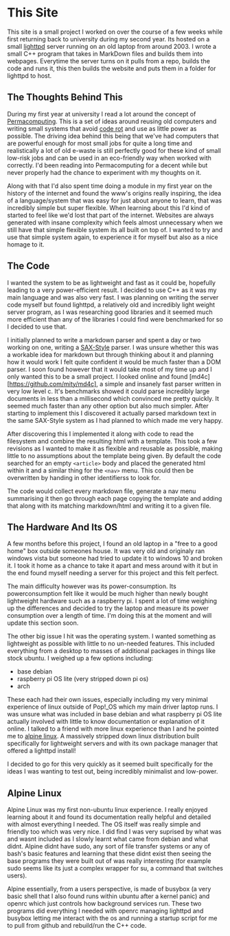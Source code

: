 
# This Site

This site is a small project I worked on over the course of a few weeks while first returning back to university during my second year. Its hosted on a small [lighttpd](https://www.lighttpd.net/) server running on an old laptop from around 2003. I wrote a small C++ program that takes in MarkDown files and builds them into webpages. Everytime the server turns on it pulls from a repo, builds the code and runs it, this then builds the website and puts them in a folder for lighttpd to host.

## The Thoughts Behind This

During my first year at university I read a lot around the concept of [Permacomputing](http://permacomputing.net/). This is a set of ideas around reusing old computers and writing small systems that avoid [code rot](https://en.wikipedia.org/wiki/Software_rot) and use as little power as possible.
The driving idea behind this being that we've had computers that are powerful enough for most small jobs for quite a long time and realistically a lot of old e-waste is still perfectly good for these kind of small low-risk jobs and can be used in an eco-friendly way when worked with correctly. I'd been reading into Permacomputing for a decent while but never properly had the chance to experiment with my thoughts on it.

Along with that I'd also spent time doing a module in my first year on the history of the internet and found the www's origins really inspiring, the idea of a language/system that was easy for just about anyone to learn, that was incredibly simple but super flexible. When learning about this I'd kind of started to feel like we'd lost that part of the internet. Websites are always generated with insane complexity which feels almost unnecessary when we still have that simple flexible system its all built on top of. I wanted to try and use that simple system again, to experience it for myself but also as a nice homage to it.

## The Code
I wanted the system to be as lightweight and fast as it could be, hopefully leading to a very power-efficient result. I decided to use C++ as it was my main language and was also very fast. I was planning on writing the server code myself but found lighttpd, a relatively old and incredibly light weight server program, as I was researching good libraries and it seemed much more efficient than any of the libraries I could find were benchmarked for so I decided to use that.

I initially planned to write a markdown parser and spent a day or two working on one, writing a [SAX-Style](https://en.wikipedia.org/wiki/Simple_API_for_XML) parser. I was unsure whether this was a workable idea for markdown but through thinking about it and planning how it would work I felt quite confident it would be much faster than a DOM parser. I soon found however that it would take most of my time up and I only wanted this to be a small project. I looked online and found [md4c][https://github.com/mity/md4c], a simple and insanely fast parser written in very low level c. It's benchmarks showed it could parse incredibly large documents in less than a millisecond which convinced me pretty quickly. It seemed much faster than any other option but also much simpler. After starting to implement this I discovered it actually parsed markdown text in the same SAX-Style system as I had planned to which made me very happy.

After discovering this I implemented it along with code to read the filesystem and combine the resulting html with a template. This took a few revisions as I wanted to make it as flexible and reusable as possible, making little to no assumptions about the template being given. By default the code searched for an empty `<article>` body and placed the generated html within it and a similar thing for the `<nav>` menu. This could then be overwritten by handing in other identifierss to look for.

The code would collect every markdown file, generate a nav menu summarising it then go through each page copying the template and adding that along with its matching markdown/html and writing it to a given file.

## The Hardware And Its OS
A few months before this project, I found an old laptop in a "free to a good home" box outside someones house. It was very old and originaly ran windows vista but someone had tried to update it to windows 10 and broken it. I took it home as a chance to take it apart and mess around with it but in the end found myself needing a server for this project and this felt perfect.

The main difficulty however was its power-consumption. Its powerconsumption felt like it would be much higher than newly bought lightweight hardware such as a raspberry pi. I spent a lot of time weighing up the differences and decided to try the laptop and measure its power consumption over a length of time. I'm doing this at the moment and will update this section soon.

The other big issue I hit was the operating system. I wanted something as lightweight as possible with little to no un-needed features. This included everything from a desktop to masses of additional packages in things like stock ubuntu. I weighed up a few options including:
- base debian
- raspberry pi OS lite (very stripped down pi os)
- arch

These each had their own issues, especially including my very minimal experience of linux outside of Pop!_OS which my main driver laptop runs. I was unsure what was included in base debian and what raspberry pi OS lite actually involved with little to know documentation or explanation of it online. I talked to a friend with more linux experience than I and he pointed me to [alpine linux](https://www.alpinelinux.org/). A massively stripped down linux distribution built specifically for lightweight servers and with its own package manager that offered a lighttpd install!

I decided to go for this very quickly as it seemed built specifically for the ideas I was wanting to test out, being incredibly minimalist and low-power.

## Alpine Linux
Alpine Linux was my first non-ubuntu linux experience. I really enjoyed learning about it and found its documentation really helpful and detailed with almost everything I needed. The OS itself was really simple and friendly too which was very nice. I did find I was very suprised by what was and wasnt included as I slowly learnt what came from debian and what didnt. Alpine didnt have sudo, any sort of file transfer systems or any of bash's basic features and learning that these didnt exist then seeing the base programs they were built out of was really interesting (for example sudo seems like its just a complex wrapper for su, a command that switches users).

Alpine essentially, from a users perspective, is made of busybox (a very basic shell that I also found runs within ubuntu after a kernel panic) and openrc which just controls how background services run. These two programs did everything I needed with openrc managing lighttpd and busybox letting me interact with the os and running a startup script for me to pull from github and rebuild/run the C++ code.


